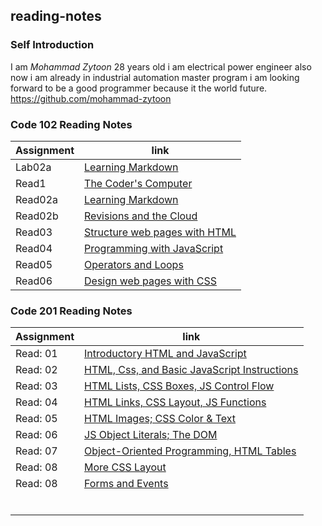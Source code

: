 ## **reading-notes**



### **Self Introduction**

I am *Mohammad Zytoon* 28 years old i am electrical power engineer also now i am already in industrial automation
master program i am looking forward to be a good programmer because it the world future.
https://github.com/mohammad-zytoon


### **Code 102 Reading Notes**

|Assignment              |                    link                       |
|----------------------- |-----------------------------------------------|
|     Lab02a             |  [Learning Markdown](102/lab02a.md)           |                                        
|     Read1              |  [The Coder's Computer](102/read1.md)         |
|     Read02a            |  [Learning Markdown](102/read02a.md)          |
|     Read02b            | [Revisions and the Cloud](102/read02b.md)     |
|     Read03             |[ Structure web pages with HTML](102/read03.md)|
|     Read04             |[ Programming with JavaScript](102/read04a.md) |
|     Read05             |[ Operators and Loops](102/read05.md)          |
|     Read06             |[ Design web pages with CSS](102/read06.md)    |


### **Code 201 Reading Notes**

|Assignment              |                            link                                |
|----------------------- |----------------------------------------------------------------|
|     Read: 01           |[Introductory HTML and JavaScript](201/class-01.md)             |         
|     Read: 02           |[HTML, Css, and Basic JavaScript Instructions](201/class-02.md) |           
|     Read: 03           |[HTML Lists, CSS Boxes, JS Control Flow](201/class-03.md)       |
|     Read: 04           |[HTML Links, CSS Layout, JS Functions](201/class-04.md)         |
|     Read: 05           |[HTML Images; CSS Color & Text](201/class-05.md)                |
|     Read: 06           |[JS Object Literals; The DOM](201/class-06.md)                  |
|     Read: 07           |[Object-Oriented Programming, HTML Tables](201/class-07.md)     |
|     Read: 08           |[More CSS Layout](201/class-08.md)                             |
|     Read: 08           |[Forms and Events](201/class-09.md)                             |
|                        |                                                                |
|                        |                                                                |
|                        |                                                                |
|                        |                                                                |
|                        |                                                                |
|                        |                                                                |
